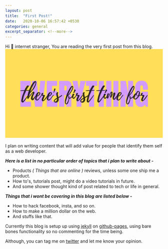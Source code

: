 ```yaml
---
layout: post
title:  "First Post!"
date:   2020-10-06 16:57:42 +0530
categories: general
excerpt_separator: <!--more-->
---
```

Hi 👋 internet stranger,
You are reading the very first post from this blog.<!--more-->
![First Post! by - Dvlpr.in](/assets/post-img/first-time.png "there's first time for everything")

I plan on writing content that will add value for people that identify them self as a web developer.

***Here is a list in no particular order of topics that i plan to write about -***

+ Products *( Things that are online )* reviews, unless some one ship me a product.
+ How to's, tutorials post, might do a video tutorials in future.
+ And some shower thought kind of post related to tech or life in general.

***Things that i wont be covering in this blog are listed below -***

+ How to hack facebook, insta, and so on.
+ How to make a million dollar on the web.
+ And stuffs like that.

Currently this blog is setup up using [jekyll][jekyll-link] on [github-pages][githubpage-link], using bare bones functionality so no commenting for the time being.

Although, you can tag me on [twitter][twitter-link] and let me know your opinion.

[jekyll-link]: https://jekyllrb.com/
[githubpage-link]: https://pages.github.com/
[twitter-link]: https://twitter.com/dvlprkrishna

